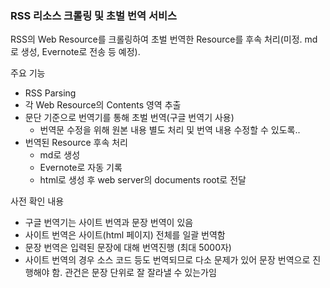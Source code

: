 ### RSS 리소스 크롤링 및 초벌 번역 서비스

RSS의 Web Resource를 크롤링하여 초벌 번역한 Resource를 후속 처리(미정. md로 생성, Evernote로 전송 등 예정).

주요 기능
- RSS Parsing
- 각 Web Resource의 Contents 영역 추출
- 문단 기준으로 번역기를 통해 초벌 번역(구글 번역기 사용)
    - 번역문 수정을 위해 원본 내용 별도 처리 및 번역 내용 수정할 수 있도록..
- 번역된 Resource 후속 처리
    - md로 생성
    - Evernote로 자동 기록
    - html로 생성 후 web server의 documents root로 전달

사전 확인 내용
- 구글 번역기는 사이트 번역과 문장 번역이 있음
- 사이트 번역은 사이트(html 페이지) 전체를 일괄 번역함
- 문장 번역은 입력된 문장에 대해 번역진행 (최대 5000자)
- 사이트 번역의 경우 소스 코드 등도 번역되므로 다소 문제가 있어 문장 번역으로 진행해야 함. 관건은 문장 단위로 잘 잘라낼 수 있는가임